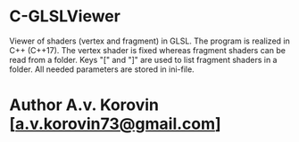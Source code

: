 # C-GLSLViewer

Viewer of shaders (vertex and fragment) in GLSL.
The program is realized in C++ (C++17).
The vertex shader is fixed whereas fragment shaders can be read from a folder. 
Keys "[" and "]" are used to list fragment shaders in a folder.
All needed parameters are stored in ini-file. 

# Author A.v. Korovin [a.v.korovin73@gmail.com]